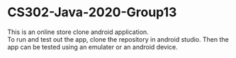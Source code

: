 # CS302-Java-2020-Group13
This is an online store clone android application.<br/>
To run and test out the app, clone the repository in android studio. Then the app can be tested using an emulater or an android device.

